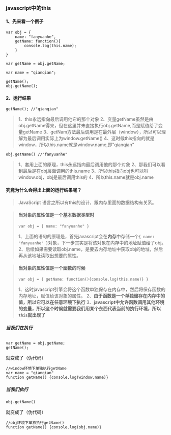 ### javascript中的this
#### 1、先来看一个例子
```
var obj = {
    name: "fanyuanhe",
    getName: function(){
        console.log(this.name);
    }
}

var getName = obj.getName;

var name = "qianqian";

getName();
obj.getName();
```
#### 2、运行结果
```
getName(); //"qianqian"
```
>1、this永远指向最后调用他它的那个对象
>2、变量getName虽然是由obj.getName得来，但在这里并未直接执行obj.getName,而是赋值给了变量getName
>3、getNam方法最后调用是在最外层（window），所以可以理解为最后调用实际上为window.getName()
>4、这时候this指向的就是window，所以this.name就是window.name,即"qianqian"
```
obj.getName() //"fanyuanhe"
```
>1、套用上面的原理，this永远指向最后调用他的那个对象
>2、那我们可以看到最后是在obj层面调用的this.name
>3、所以this指向obj也可以叫window.obj，obj是最后调用this的
>4、所以this.name就是obj.name

#### 究竟为什么会得出上面的运行结果呢？
>JavaScript 语言之所以有this的设计，跟内存里面的数据结构有关系。

>#### 当对象的属性值是一个基本数据类型时
>```
>var obj = { name: "fanyuanhe" }
>```
>1、上面的语句的原理是，首先javascript会在**内存**中存储一个`{ name: "fanyuanhe" }`对象，下一步其实是将该对象在内存中的地址赋值给了obj。
>2、后续如果需要读取obj.name，是要去内存地址中获取obj的地址，然后再从该地址读取出想要的属性。

>#### 当对象的属性值是一个函数的时候
>```
>var obj = { getName: function(){console.log(this.name)} }
>```
>1、这时javascript引擎会将这个函数单独保存在内存中，然后将保存函数的内存地址，赋值给该对象的属性。
2、**由于函数是一个单独储存在内存中的值，所以它可以在任意环境下执行**
3、**javascript中允许函数调用其他环境的变量，所以这个时候就需要我们用某个东西代表当前的执行环境，所以`this`就出现了**

###### **当我们在执行**
```
var getName = obj.getName;
getName();
```
>
就变成了（伪代码）
```
//window环境下单独执行getName
var name = "qianqian"
function getName() {console.log(window.name)}
```
##### **当我们执行**
```
obj.getName()
```
就变成了（伪代码）
```
//obj环境下单独执行getName()
function getName() {console.log(obj.name)}
```



